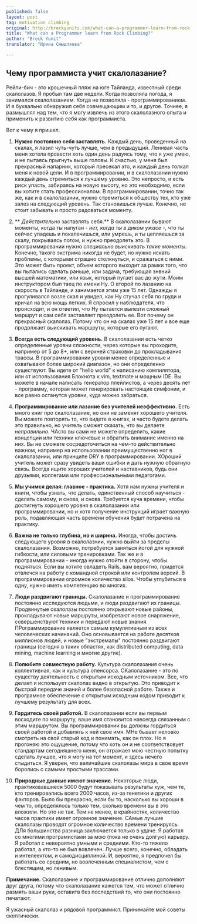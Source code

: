 ```yaml
---
published: false
layout: post
tag: motivation climbing
original: http://breckyunits.com/what-can-a-programmer-learn-from-rock-climbing.html
title: "What can a Programmer learn from Rock Climbing?"
author: "Breck Yunit"
translator: "Ирина Смышляева"

---
```


## Чему программиста учит скалолазание?

Рейли-бич - это крошечный пляж на юге Тайланда, известный среди скалолазов. Я пробыл там две недели.
Когда позволяла погода, я занимался скалолазанием. Когда не позволяла - программированием. И я буквально обнаружил себя совмещающим и то, и другое. Точнее, я размышлял над тем, что я могу извлечь из этого скалолазного опыта и применить к развитию себя как программиста.

Вот к чему я пришел.

1. **Нужно постоянно себя заставлять.** Каждый день, проведенный на скалах, я лазил чуть-чуть лучше, чем в предыдущий. Ленивая часть меня хотела провести хоть один день радуясь тому, что я уже умею, и не пытаясь прыгнуть выше головы. К счастью, у меня был прекрасный напарник, который пресекал это, и каждый день толкал меня к новой цели. И в программировании, и в скалолазании нужно каждый день стремиться к лучшему уровню. Это непросто, и есть риск упасть, забираясь на новую высоту, но это необходимо, если вы хотите стать профессионалом. В программировании, точно так же, как и в скалолазании, нужно стремиться к обществу тех, кто уже залез на следующий уровень. Так становишься лучше. Конечно, не стоит забывать и просто радоваться моменту.

2. ** *Действительно* заставлять себя.** В скалолазании бывают моменты, когда ты напуган *- нет, когда ты в диком ужасе -*, что ты сейчас упадешь и покалечишься, или умрешь, и ты цепляешься за скалу, покрываясь потом, и нужно преодолеть это. В программировании нужно *специально выискивать такие моменты*. Конечно, такого экстрима никогда не будет, но нужно искать проблемы, с которыми страшно столкнуться, и сражаться с ними. Это может быть проект, объем которого выходит за рамки того, что вы пытались сделать раньше, или задача, требующая знвний высшей математики, или язык, который пугает вас до жути. Моим инструктором был таец по имени Ну. О второй по лазанию на скорость в Тайланде, и занимается этим уже 15 лет. Однажды я прогуливался возле скал и увидел, как Ну стучал себя по груди и кричал на всю мощь легких. Я спросил у наблюдателя, что происходит, и он ответил, что Ну пытается вылезти сложный маршрут и сам себя заставляет преодолеть ее. Вот почему он прекрасный скалолаз. Потому что он на скалах уже 15 лет и все еще продолжает выискивать маршруты, которые его пугают.

3. **Всегда есть следующий уровень.** В скалолазании есть четко определенные уровни сложности, через которые вы проходите, например от 5 до 8+, или с верхней страховки до прокладывания трассы. В программировании уровни менее определенные и охватывают более широкий диапазон, но они определенно существуют. Вы идете от "hello world" к написанию компилятора, или от использования Блокнота к vim, textmate и мощным IDE. Вы можете в начале написать генератор плейлистов, а через десять лет - программу, которая может генерировать настоящие симфонии, и все равно останутся уровни, куда можно забраться.

4. **Программирование или лазание без учителей неэффективно.** Есть много книг про скалолазание, но они не заменят хорошего учителя. Вы можете повторять то, что видете в книгах, и часто будете делать это правильно, но учитель сможет сказать, что вы делаете *неправильно*. ЧАсто вы сами не можете определить, какие концепции или техники ключевые и обратить внимание именно на них. Вы не сможете сосредоточиться на чем-то действительно важном, например на использовании преимущественно ног в скалолазании, или принципе DRY в программировании. ХОроший учитель может сразу увидеть ваши ошибки и дать нужную обратную связь. Всегда ищите хороших учителей и наставников, будь они друзьями, коллегами или профессиональными педагогами.

5. **Мы учимся делая: главное - практика.** Хотя нам нужны учителя и книги, чтобы узнать, что делать, единственный способ научиться - сделать самому, и снова, и снова. Требуется куча времени, чтобы достигнуть хорошего уровня в скалолазании или программировании, но и хотя получение инструкций играет важную роль, подавляющая часть времени обучения будет потрачена на практику.

6. **Важна не только глубина, но и ширина.** Иногда, чтобы достичь следующего уровня в скалолазнии, нужно выйти за пределы скалолазания. Возможно, потребуется заняться йогой для нужной гибкости, или силовыми тренировками. Так же и в программировании - иногда нужно отойти в сторону, чтобы подняться. Если вы хотите овладеть Rails, вам вероятно, придется отвлечся на работу с командной строкой или контролем версий. В программировании огромное количество silos. Чтобы углубиться в одну, нужно иметь компетенцию во многих.

7. **Люди раздвигают границы.** Скалолазание и программирование постоянно исследуются людьми, и люди раздвигают их границы. Продвинутые скалолазы постоянно открывают новые районы, прокладывают новые маршруты, изобретают новое снаряжение, совершенствуют техники и передают новые знания. ПРограммирование является самым кумулятивным из всех человеческих начинаний. Оно основывается на работе десятков миллионов людей, и новые "экстремалы" постоянно раздвигают границы (сегодня в таких областях, как distributed computing, data mining, machine learning и многие другие).

 8. **Полюбите совместную работу.** Культура скалолазания очень коллективная, как и культура опенсорса. СКалолазание - это по существу деятельность с открытым исходным источником. Все, что делает и использует скалолаз видно в открытую. Это приводит к быстрой передаче знаний и более безопасной работе. Также и програмное обеспечение с открытым исходным кодом приводит к лучшему результату для всех.

 9. **Гордитесь своей работой.** В скалолазании если вы первым восходите по маршруту, ваше имя становится навсегда связанным с этим маршрутом. Вы программировании вы должны гордиться своей работой и добавлять к ней свое имя. МНе бывает неловко смотреть на свой старый код и понимать, как он плох. Но я прогоняю это ощущение, потому что хоть он и не соответствовует стандартам сегодняшнего меня, он отражает мою честную попытку сделать лучшее, что я могу на тот момент, и здесь нечего стыдиться. Я уверен, что величайшие скалолазы мира в свое время боролись с самыми простыми трассами.

 10. **Природные данные имеют значение.** Некоторые люди, практиковавшиеся 5000 будут показывать результаты хуж, чем те, кто тренировались всего 2000 часов, из-за генетики и других факторов. Было бы прекрасно, если бы то, насколько вы хороши в чем то, определялось только тем, сколько времени вы в это вложили. Но это не так. Тем не менее, в крайностях, количество часов практики имеет огромное значение. САмые лучшие скалолазы проводят огромное количество времени тренируясь. ДЛя большинства разница заключается только в удаче. Я работал со многими програмистами за мою (пока не очень долгую) карьеру. Я работал с невероятно умными и средними. Кто-то тяжело работал, а кто-то не был вовлечен. Лучше всего, конечно, обладать и интелеектом, и самодисциплиной. И, вероятно, я предпочел бы работать со средним, но вовлеченным специалистом, чем с блестящим, но ленивым.

**Примечание.**
Скалолазание и программирование отлично дополняют друг друга, потому что скалолазание кажется тем, что может отлично размять ваши руки, оставитв без последствий то, что они постоянно печатают.

Я ужасный скалолаз и рядовой программист. Принимайте мой советы скептически.
